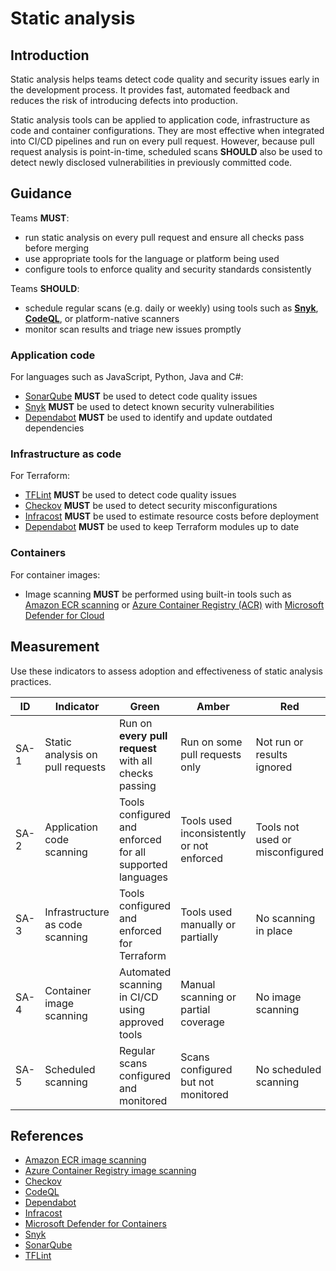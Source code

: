 # Static analysis

## Introduction

Static analysis helps teams detect code quality and security issues early in the development process. It provides fast, automated feedback and reduces the risk of introducing defects into production.

Static analysis tools can be applied to application code, infrastructure as code and container configurations. They are most effective when integrated into CI/CD pipelines and run on every pull request. However, because pull request analysis is point-in-time, scheduled scans **SHOULD** also be used to detect newly disclosed vulnerabilities in previously committed code.

## Guidance

Teams **MUST**:

- run static analysis on every pull request and ensure all checks pass before merging
- use appropriate tools for the language or platform being used
- configure tools to enforce quality and security standards consistently

Teams **SHOULD**:

- schedule regular scans (e.g. daily or weekly) using tools such as **[Snyk][7]**, **[CodeQL][10]**, or platform-native scanners
- monitor scan results and triage new issues promptly

### Application code

For languages such as JavaScript, Python, Java and C#:

- [SonarQube][8] **MUST** be used to detect code quality issues
- [Snyk][7] **MUST** be used to detect known security vulnerabilities
- [Dependabot][4] **MUST** be used to identify and update outdated dependencies

### Infrastructure as code

For Terraform:

- [TFLint][9] **MUST** be used to detect code quality issues
- [Checkov][3] **MUST** be used to detect security misconfigurations
- [Infracost][5] **MUST** be used to estimate resource costs before deployment
- [Dependabot][4] **MUST** be used to keep Terraform modules up to date

### Containers

For container images:

- Image scanning **MUST** be performed using built-in tools such as [Amazon ECR scanning][1] or [Azure Container Registry (ACR)][2] with [Microsoft Defender for Cloud][6]

## Measurement

Use these indicators to assess adoption and effectiveness of static analysis practices.

| ID   | Indicator                        | Green                                                     | Amber                                     | Red                             |
| ---- | -------------------------------- | --------------------------------------------------------- | ----------------------------------------- | ------------------------------- |
| SA-1 | Static analysis on pull requests | Run on **every pull request** with all checks passing     | Run on some pull requests only            | Not run or results ignored      |
| SA-2 | Application code scanning        | Tools configured and enforced for all supported languages | Tools used inconsistently or not enforced | Tools not used or misconfigured |
| SA-3 | Infrastructure as code scanning  | Tools configured and enforced for Terraform               | Tools used manually or partially          | No scanning in place            |
| SA-4 | Container image scanning         | Automated scanning in CI/CD using approved tools          | Manual scanning or partial coverage       | No image scanning               |
| SA-5 | Scheduled scanning               | Regular scans configured and monitored                    | Scans configured but not monitored        | No scheduled scanning           |

## References

- [Amazon ECR image scanning][1]
- [Azure Container Registry image scanning][2]
- [Checkov][3]
- [CodeQL][10]
- [Dependabot][4]
- [Infracost][5]
- [Microsoft Defender for Containers][6]
- [Snyk][7]
- [SonarQube][8]
- [TFLint][9]

[1]: https://docs.aws.amazon.com/AmazonECR/latest/userguide/image-scanning.html
[2]: https://learn.microsoft.com/en-us/azure/container-registry/scan-images-defender
[3]: https://www.checkov.io
[4]: https://github.com/dependabot
[5]: https://www.infracost.io
[6]: https://learn.microsoft.com/en-us/azure/defender-for-cloud/defender-for-containers-introduction
[7]: https://snyk.io
[8]: https://www.sonarsource.com/products/sonarqube
[9]: https://github.com/terraform-linters/tflint
[10]: https://codeql.github.com
